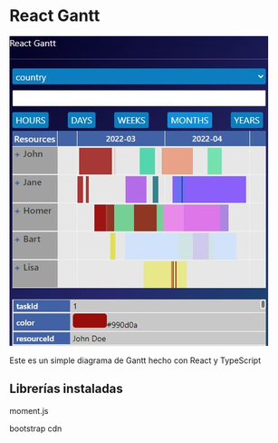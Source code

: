 # React Gantt

![Image text](example.jpg)

Este es un simple diagrama de Gantt hecho con React y TypeScript


## Librerías instaladas 

moment.js

bootstrap cdn


